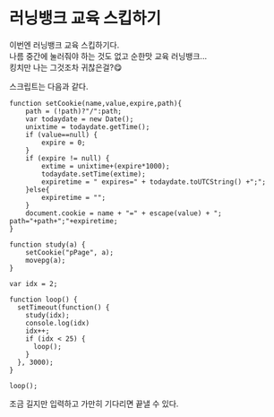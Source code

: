 # 러닝뱅크 교육 스킵하기

이번엔 러닝뱅크 교육 스킵하기다.  
나름 중간에 눌러줘야 하는 것도 없고 순한맛 교육 러닝뱅크...  
킹치만 나는 그것조차 귀찮은걸?😋  

스크립트는 다음과 같다.  
```
function setCookie(name,value,expire,path){ 
    path = (!path)?"/":path; 
    var todaydate = new Date();
    unixtime = todaydate.getTime();
    if (value==null) {
        expire = 0;
    }
    if (expire != null) {
        extime = unixtime+(expire*1000);
        todaydate.setTime(extime);
        expiretime = " expires=" + todaydate.toUTCString() +";"; 
    }else{
        expiretime = ""; 
    }
    document.cookie = name + "=" + escape(value) + "; path="+path+";"+expiretime; 
}

function study(a) {
    setCookie("pPage", a);
    movepg(a);
}

var idx = 2;

function loop() {
  setTimeout(function() {
    study(idx);
    console.log(idx)
    idx++;
    if (idx < 25) {
      loop();
    }
  }, 3000);
}

loop();
```

조금 길지만 입력하고 가만히 기다리면 끝낼 수 있다.